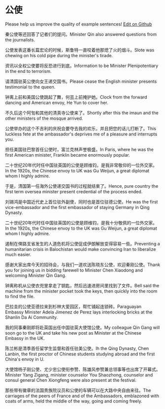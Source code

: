 # 公使

Please help us improve the quality of example sentences! [Edit on Github](https://github.com/jiyushe/jiyu-example-sentence-source/blob/main/chinese/gongshi_1.md)

<p><span class="chinese">秦公使等还回答了记者们的提问。</span><span class="english">Minister Qin also answered questions from the journalists.</span></p>

<p><span class="chinese">公使发表这番长篇宏论的时候，斯鲁特一直咬着他那熄了火的烟斗。</span><span class="english">Slote was chewing on his cold pipe during the minister's tirade.</span></p>

<p><span class="chinese">资讯以全权公使要将反恐进行到底。</span><span class="english">Information to be Minister Plenipotentiary in the end to terrorism.</span></p>

<p><span class="chinese">请清国驻英公使向女王递交国书。</span><span class="english">Please cease the English minister presents testimonial to the queen.</span></p>

<p><span class="chinese">钟离上前和美国公使跳起了舞，何芸上前掩护她。</span><span class="english">Clock from the forward dancing and American envoy, He Yun to cover her.</span></p>

<p><span class="chinese">不久后这个阿訇和其他的清真寺公使来了。</span><span class="english">Shortly after this the imaun and the other ministers of the mosque arrived.</span></p>

<p><span class="chinese">公使举办的这个不吉利的庆祝会要夺去我的欢乐，并且把您的话儿打断了。</span><span class="english">This luckless fete at the ambassador's deprives me of a pleasure and interrupts you.</span></p>

<p><span class="chinese">担任美国驻巴黎首任公使时，富兰克林声誉极盛。</span><span class="english">In Paris, where he was the first American minister, Franklin became enormously popular.</span></p>

<p><span class="chinese">二十世纪20年代时任中国驻英国的公使是顾维钧，是我非常敬仰的一位外交家。</span><span class="english">In the 1920s, the Chinese envoy to UK was Gu Weijun, a great diplomat whom I highly admire.</span></p>

<p><span class="chinese">于是，清国第一任海外公使递交国书的过程就结束了。</span><span class="english">Hence, pure country the first term oversea minister present credential of the process ended.</span></p>

<p><span class="chinese">刘锡鸿是中国近代史上首位驻外副使，同时也是首位驻德公使。</span><span class="english">He was the first vice-embassador and the first embassador of staying Germany in Qing Dynasty.</span></p>

<p><span class="chinese">二十世纪20年代时任中国驻英国的公使是顾维钧，是我十分敬佩的一位外交家。</span><span class="english">In the 1920s, the Chinese envoy to the UK was Gu Weijun, a great diplomat whom I highly admire.</span></p>

<p><span class="chinese">遏制在俾路支省发生的人道危机将公使促成伊朗解放变得容易一些。</span><span class="english">Preventing a humanitarian crisis in Balochistan would make convincing Iran to liberalize much easier.</span></p>

<p><span class="chinese">感谢大家出席今天的招待会，与我们一道欢送陈晓东公使，欢迎秦刚公使。</span><span class="english">Thank you for joining us in bidding farewell to Minister Chen Xiaodong and welcoming Minister Qin Gang.</span></p>

<p><span class="chinese">钟离称机从公使衣兜里拿走了钥匙，然后迅速进房间里找到了文件。</span><span class="english">Bell said the machine from the minister pocket took the keys, then quickly into the room to find the file.</span></p>

<p><span class="chinese">巴拉圭的公使亚德拉来到杉林大爱园区，帮忙铺起连锁砖。</span><span class="english">Paraguayan Embassy Minister Adela Jimenez de Perez lays interlocking bricks at the Shanlin Da Ai Community.</span></p>

<p><span class="chinese">我的同事秦刚即将赴英国出任中国驻英大使馆公使。</span><span class="english">My colleague Qin Gang will soon go to the UK and take his new post as Minister at the Chinese Embassy in the UK.</span></p>

<p><span class="chinese">陈兰彬是清季首任留学生监督和首任驻美公使。</span><span class="english">Ih the Qing Dynasty, Chen Lanbin, the first proctor of Chinese students studying abroad and the first China's envoy in U.</span></p>

<p><span class="chinese">大使馆杨子刚公使、尤少忠公使衔参赞、陈雄风参赞兼总领事等也出席了开幕式。</span><span class="english">Minister Yang Zigang, minister counselor You Shaozhong, counselor and consul general Chen Xiongfeng were also present at the festival.</span></p>

<p><span class="chinese">那些带有徽章的法国贵族院议员和公使的车辆可以在大路中央自由来往。</span><span class="english">The carriages of the peers of France and of the Ambassadors, emblazoned with coats of arms, held the middle of the way, going and coming freely.</span></p>

